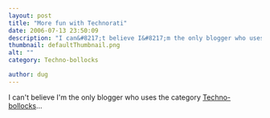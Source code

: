 ```yaml
---
layout: post
title: "More fun with Technorati"
date: 2006-07-13 23:50:09
description: "I can&#8217;t believe I&#8217;m the only blogger who uses the category Techno-bollocks&#8230;&#8230;"
thumbnail: defaultThumbnail.png
alt: ""
category: Techno-bollocks

author: dug
---
```


<p>I can't believe I'm the only blogger who uses the category <a title="Techno-bollocks - See what people are saying right now on Technorati" href="http://www.technorati.com/tag/techno-bollocks">Techno-bollocks</a>...</p>
